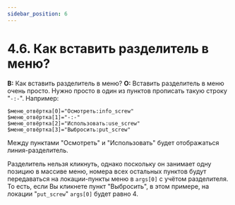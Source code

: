 ```yaml
---
sidebar_position: 6
---
```


# 4.6. Как вставить разделитель в меню?
<!-- [:faq_04_06] -->
**В:** Как вставить разделитель в меню?
**О:**
Вставить разделитель в меню очень просто. Нужно просто в один из пунктов прописать такую строку "`-:-`". Например:
```qsp
$меню_отвёртка[0]="Осмотреть:info_screw"
$меню_отвёртка[1]="-:-"
$меню_отвёртка[2]="Использовать:use_screw"
$меню_отвёртка[3]="Выбросить:put_screw"
```
Между пунктами "Осмотреть" и "Использовать" будет отображаться линия-разделитель.

Разделитель нельзя кликнуть, однако поскольку он занимает одну позицию в массиве меню, номера всех остальных пунктов будут передаваться на локации-пункты меню в `args[0]` с учётом разделителя. То есть, если Вы кликнете пункт "Выбросить", в этом примере, на локации "`put_screw`" `args[0]` будет равно 4.
